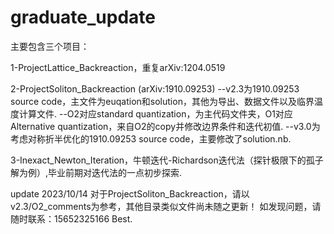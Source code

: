 # graduate_update
主要包含三个项目：

1-ProjectLattice_Backreaction，重复arXiv:1204.0519

2-ProjectSoliton_Backreaction (arXiv:1910.09253)
   --v2.3为1910.09253 source code，主文件为euqation和solution，其他为导出、数据文件以及临界温度计算文件. 
   --O2对应standard quantization，为主代码文件夹，O1对应Alternative quantization，来自O2的copy并修改边界条件和迭代初值.
   --v3.0为考虑对称折半优化的1910.09253 source code，主要修改了solution.nb.

3-Inexact_Newton_Iteration，牛顿迭代-Richardson迭代法（探针极限下的孤子解为例）,毕业前期对迭代法的一点初步探索.

update 2023/10/14
对于ProjectSoliton_Backreaction，请以v2.3/O2_comments为参考，其他目录类似文件尚未随之更新！
如发现问题，请随时联系：15652325166
Best.
